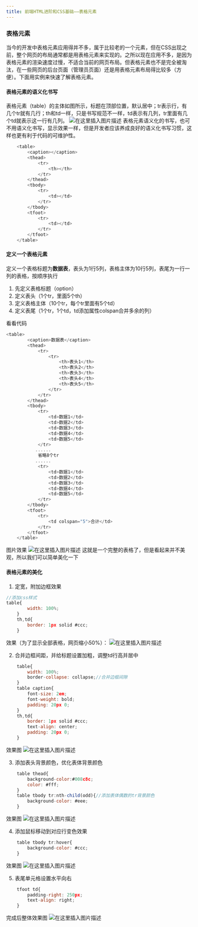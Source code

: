 ```yaml
---
title: 前端HTML进阶和CSS基础——表格元素
---
```

### 表格元素
当今的开发中表格元素应用得并不多，属于比较老的一个元素，但在CSS出现之前，整个网页的布局通常都是用表格元素来实现的。之所以现在应用不多，是因为表格元素的渲染速度过慢，不适合当前的网页布局。但表格元素也不是完全被淘汰，在一些网页的后台页面（管理员页面）还是用表格元素布局得比较多（方便）。下面用实例来快速了解表格元素。

#### 表格元素的语义化书写
表格元素（table）的主体如图所示，标题在顶部位置，默认居中；tr表示行，有几个tr就有几行；th和td一样，只是书写规范不一样，td表示有几列，tr里面有几个td就表示这一行有几列。
![在这里插入图片描述](https://img-blog.csdnimg.cn/20200420130152591.png?x-oss-process=image/watermark,type_ZmFuZ3poZW5naGVpdGk,shadow_10,text_aHR0cHM6Ly9ibG9nLmNzZG4ubmV0L3dlaXhpbl80NDkwOTY4Mw==,size_16,color_FFFFFF,t_70)
表格元素语义化的书写，也可不用语义化书写，显示效果一样，但是开发者应该养成良好的语义化书写习惯，这样也更有利于代码的可维护性。

```javascript
    <table>
    	<caption></caption>
        <thead>
            <tr>
                <th></th>
            </tr>
        </thead>
        <tbody>
            <tr>
                <td></td>
            </tr>
        </tbody>
        <tfoot>
            <tr>
                <td></td>
            </tr>
        </tfoot>
    </table>
```

#### 定义一个表格元素
定义一个表格标题为**数据表**，表头为1行5列，表格主体为10行5列，表尾为一行一列的表格，按顺序执行

 1. 先定义表格标题（option）
 2. 定义表头（1个tr，里面5个th）
 3. 定义表格主体（10个tr，每个tr里面有5个td）
 4. 定义表尾（1个tr，1个td，td添加属性colspan合并多余的列）

看看代码

```javascript
<table>
        <caption>数据表</caption>
        <thead>
            <tr>
                <tr>
                    <th>表头1</th>
                    <th>表头2</th>
                    <th>表头3</th>
                    <th>表头4</th>
                    <th>表头5</th>
                </tr>
            </tr>
        </thead>
        <tbody>
            <tr>
                <td>数据1</td>
                <td>数据2</td>
                <td>数据3</td>
                <td>数据4</td>
                <td>数据5</td>
            </tr>
           ......
           	省略8个tr
           ......
            <tr>
                <td>数据1</td>
                <td>数据2</td>
                <td>数据3</td>
                <td>数据4</td>
                <td>数据5</td>
            </tr>
        </tbody>
        <tfoot>
            <tr>
                <td colspan="5">合计</td>
            </tr>
        </tfoot>
    </table>
```
图片效果
![在这里插入图片描述](https://img-blog.csdnimg.cn/20200420184155308.png?x-oss-process=image/watermark,type_ZmFuZ3poZW5naGVpdGk,shadow_10,text_aHR0cHM6Ly9ibG9nLmNzZG4ubmV0L3dlaXhpbl80NDkwOTY4Mw==,size_16,color_FFFFFF,t_70)
这就是一个完整的表格了，但是看起来并不美观，所以我们可以简单美化一下

#### 表格元素的美化

 1. 定宽，附加边框效果

```javascript
//添加css样式
table{
        width: 100%;
    }
    th,td{
        border: 1px solid #ccc;
    }
```
效果（为了显示全部表格，网页缩小50%）：
![在这里插入图片描述](https://img-blog.csdnimg.cn/20200420184454931.png?x-oss-process=image/watermark,type_ZmFuZ3poZW5naGVpdGk,shadow_10,text_aHR0cHM6Ly9ibG9nLmNzZG4ubmV0L3dlaXhpbl80NDkwOTY4Mw==,size_16,color_FFFFFF,t_70)

 2. 合并边框间距，并给标题设置加粗，调整td行高并居中
 

```javascript
	table{
        width: 100%;
        border-collapse: collapse;//合并边框间隙
    }
    table caption{
        font-size: 2em;
        font-weight: bold;
        padding: 20px 0;
    }
    th,td{
        border: 1px solid #ccc;
        text-align: center;
        padding: 20px 0;
    }
```
效果图
![在这里插入图片描述](https://img-blog.csdnimg.cn/20200420184545341.png?x-oss-process=image/watermark,type_ZmFuZ3poZW5naGVpdGk,shadow_10,text_aHR0cHM6Ly9ibG9nLmNzZG4ubmV0L3dlaXhpbl80NDkwOTY4Mw==,size_16,color_FFFFFF,t_70)

 3. 添加表头背景颜色，优化表体背景颜色

```javascript
	table thead{
        background-color:#008c8c;
        color: #fff;
    }
    table tbody tr:nth-child(odd){//添加表体偶数的tr背景颜色
        background-color: #eee;
    }
```
效果图
![在这里插入图片描述](https://img-blog.csdnimg.cn/20200420181049289.png?x-oss-process=image/watermark,type_ZmFuZ3poZW5naGVpdGk,shadow_10,text_aHR0cHM6Ly9ibG9nLmNzZG4ubmV0L3dlaXhpbl80NDkwOTY4Mw==,size_16,color_FFFFFF,t_70)

 4. 添加鼠标移动到对应行变色效果

```javascript
	table tbody tr:hover{
        background-color: #ccc;
    }
```

效果图
![在这里插入图片描述](https://img-blog.csdnimg.cn/20200420181621591.png?x-oss-process=image/watermark,type_ZmFuZ3poZW5naGVpdGk,shadow_10,text_aHR0cHM6Ly9ibG9nLmNzZG4ubmV0L3dlaXhpbl80NDkwOTY4Mw==,size_16,color_FFFFFF,t_70)

 5. 表尾单元格设置水平向右

```javascript
	tfoot td{
        padding-right: 250px;
        text-align: right;
    } 
```
完成后整体效果图
![在这里插入图片描述](https://img-blog.csdnimg.cn/20200420184842507.png?x-oss-process=image/watermark,type_ZmFuZ3poZW5naGVpdGk,shadow_10,text_aHR0cHM6Ly9ibG9nLmNzZG4ubmV0L3dlaXhpbl80NDkwOTY4Mw==,size_16,color_FFFFFF,t_70)